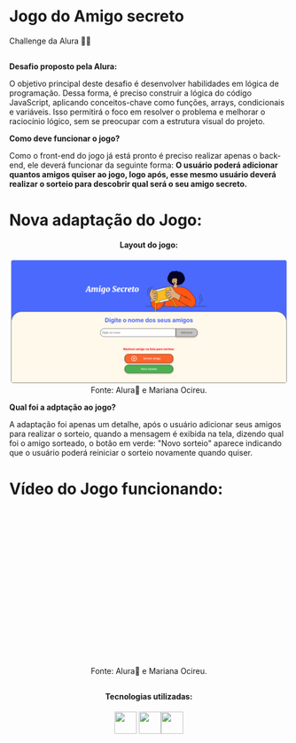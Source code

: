 # Jogo do Amigo secreto
Challenge da Alura 💪💙
##

**Desafio proposto pela Alura:**

O objetivo principal deste desafio é desenvolver habilidades em lógica de programação. Dessa forma, é preciso construir a lógica do código JavaScript, 
aplicando conceitos-chave como funções, arrays, condicionais e variáveis. Isso permitirá o foco em resolver o problema e melhorar o raciocínio lógico, 
sem se preocupar com a estrutura visual do projeto.

**Como deve funcionar o jogo?**

Como o front-end do jogo já está pronto é preciso realizar apenas o back-end, ele deverá funcionar da seguinte forma:
**O usuário poderá adicionar quantos amigos quiser ao jogo, logo após, esse mesmo usuário deverá realizar o sorteio para 
descobrir qual será o seu amigo secreto.**

##

# Nova adaptação do Jogo:

<div align="center">
  
  <h4>Layout do jogo:</h4>
  <img width="500" src="https://github.com/marisouza31/Amigo-secreto/blob/main/README/jogo adaptado.png"><br>
   Fonte: Alura💙 e Mariana Ocireu.
</div>


**Qual foi a adptação ao jogo?**

A adaptação foi apenas um detalhe, após o usuário adicionar seus amigos para realizar o sorteio, quando a mensagem é exibida na tela, 
dizendo qual foi o amigo sorteado, o botão em verde: "Novo sorteio" aparece indicando que o usuário poderá reiniciar o sorteio novamente quando quiser.

##

# Vídeo do Jogo funcionando:

<div align="center">
<img src="assets/meu-gif.gif" alt="Demonstração do Projeto" width="500"/><br>
   Fonte: Alura💙 e Mariana Ocireu.
</div>

##

<div align="center">
<h4>Tecnologias utilizadas:</h4>

  <img src="https://cdn.jsdelivr.net/gh/devicons/devicon@latest/icons/javascript/javascript-original.svg" height="40" width="40"/> <img src="https://cdn.jsdelivr.net/gh/devicons/devicon@latest/icons/html5/html5-original.svg" height="40" width="40" /><img src="https://cdn.jsdelivr.net/gh/devicons/devicon@latest/icons/css3/css3-original.svg" height="40" width="40" />
</div>
